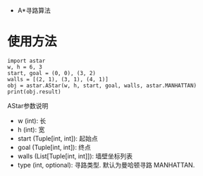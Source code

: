 - A*寻路算法

# 使用方法
```python3
import astar
w, h = 6, 3
start, goal = (0, 0), (3, 2)
walls = [(2, 1), (3, 1), (4, 1)]
obj = astar.AStar(w, h, start, goal, walls, astar.MANHATTAN)
print(obj.result)
```
AStar参数说明
- w (int): 长
- h (int): 宽
- start (Tuple[int, int]): 起始点
- goal (Tuple[int, int]): 终点
- walls (List[Tuple[int, int]]): 墙壁坐标列表
- type (int, optional): 寻路类型. 默认为曼哈顿寻路 MANHATTAN.